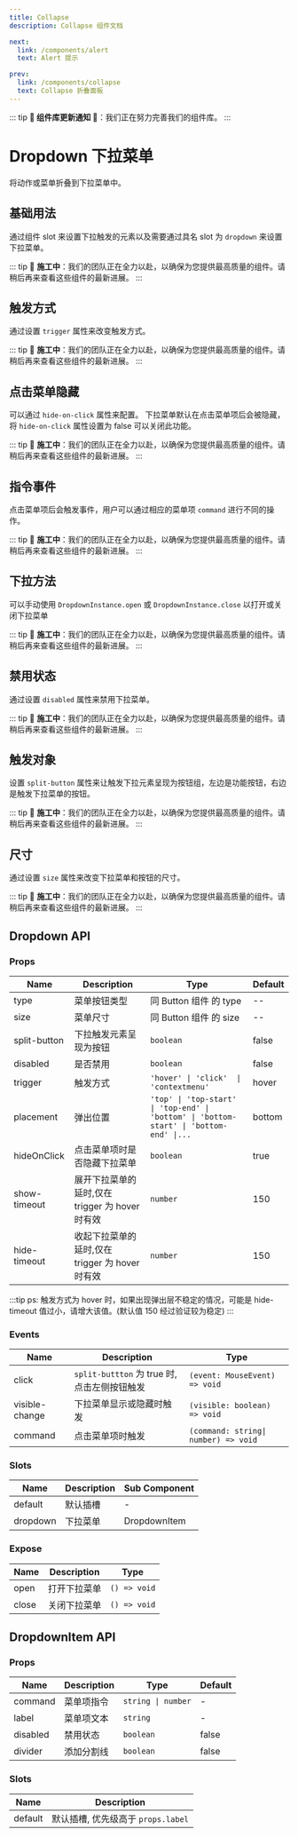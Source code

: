 ```yaml
---
title: Collapse
description: Collapse 组件文档

next:
  link: /components/alert
  text: Alert 提示

prev:
  link: /components/collapse
  text: Collapse 折叠面板
---
```


::: tip
**🚧 组件库更新通知 🚧**：我们正在努力完善我们的组件库。
:::

# Dropdown 下拉菜单

将动作或菜单折叠到下拉菜单中。

## 基础用法

通过组件 slot 来设置下拉触发的元素以及需要通过具名 slot 为 `dropdown` 来设置下拉菜单。

::: tip
🔨 **施工中**：我们的团队正在全力以赴，以确保为您提供最高质量的组件。请稍后再来查看这些组件的最新进展。
:::

## 触发方式

通过设置 `trigger` 属性来改变触发方式。

::: tip
🔨 **施工中**：我们的团队正在全力以赴，以确保为您提供最高质量的组件。请稍后再来查看这些组件的最新进展。
:::

## 点击菜单隐藏

可以通过 `hide-on-click` 属性来配置。
下拉菜单默认在点击菜单项后会被隐藏，将 `hide-on-click` 属性设置为 false 可以关闭此功能。

::: tip
🔨 **施工中**：我们的团队正在全力以赴，以确保为您提供最高质量的组件。请稍后再来查看这些组件的最新进展。
:::

## 指令事件

点击菜单项后会触发事件，用户可以通过相应的菜单项 `command` 进行不同的操作。

::: tip
🔨 **施工中**：我们的团队正在全力以赴，以确保为您提供最高质量的组件。请稍后再来查看这些组件的最新进展。
:::

## 下拉方法

可以手动使用 `DropdownInstance.open` 或 `DropdownInstance.close` 以打开或关闭下拉菜单

::: tip
🔨 **施工中**：我们的团队正在全力以赴，以确保为您提供最高质量的组件。请稍后再来查看这些组件的最新进展。
:::

## 禁用状态

通过设置 `disabled` 属性来禁用下拉菜单。

::: tip
🔨 **施工中**：我们的团队正在全力以赴，以确保为您提供最高质量的组件。请稍后再来查看这些组件的最新进展。
:::

## 触发对象

设置 `split-button` 属性来让触发下拉元素呈现为按钮组，左边是功能按钮，右边是触发下拉菜单的按钮。

::: tip
🔨 **施工中**：我们的团队正在全力以赴，以确保为您提供最高质量的组件。请稍后再来查看这些组件的最新进展。
:::

## 尺寸

通过设置 `size` 属性来改变下拉菜单和按钮的尺寸。

::: tip
🔨 **施工中**：我们的团队正在全力以赴，以确保为您提供最高质量的组件。请稍后再来查看这些组件的最新进展。
:::

## Dropdown API

### Props

| Name         | Description                                     | Type                                                                                    | Default |
| ------------ | ----------------------------------------------- | --------------------------------------------------------------------------------------- | ------- |
| type         | 菜单按钮类型                                    | 同 Button 组件 的 type                                                                  | --      |
| size         | 菜单尺寸                                        | 同 Button 组件 的 size                                                                  | --      |
| split-button | 下拉触发元素呈现为按钮                          | `boolean`                                                                               | false   |
| disabled     | 是否禁用                                        | `boolean`                                                                               | false   |
| trigger      | 触发方式                                        | `'hover' \| 'click'  \| 'contextmenu'`                                                  | hover   |
| placement    | 弹出位置                                        | `'top' \| 'top-start' \| 'top-end' \| 'bottom' \| 'bottom-start' \| 'bottom-end' \|...` | bottom  |
| hideOnClick  | 点击菜单项时是否隐藏下拉菜单                    | `boolean`                                                                               | true    |
| show-timeout | 展开下拉菜单的延时,仅在 trigger 为 hover 时有效 | `number`                                                                                | 150     |
| hide-timeout | 收起下拉菜单的延时,仅在 trigger 为 hover 时有效 | `number`                                                                                | 150     |

:::tip
ps: 触发方式为 hover 时，如果出现弹出层不稳定的情况，可能是 hide-timeout 值过小，请增大该值。(默认值 150 经过验证较为稳定)
:::

### Events

| Name           | Description                                 | Type                                 |
| -------------- | ------------------------------------------- | ------------------------------------ |
| click          | `split-buttton` 为 true 时,点击左侧按钮触发 | `(event: MouseEvent) => void`        |
| visible-change | 下拉菜单显示或隐藏时触发                    | `(visible: boolean) => void`         |
| command        | 点击菜单项时触发                            | `(command: string\| number) => void` |

### Slots

| Name     | Description | Sub Component |
| -------- | ----------- | ------------- |
| default  | 默认插槽    | -             |
| dropdown | 下拉菜单    | DropdownItem  |

### Expose

| Name  | Description  | Type         |
| ----- | ------------ | ------------ |
| open  | 打开下拉菜单 | `() => void` |
| close | 关闭下拉菜单 | `() => void` |

## DropdownItem API

### Props

| Name     | Description | Type               | Default |
| -------- | ----------- | ------------------ | ------- |
| command  | 菜单项指令  | `string \| number` | -       |
| label    | 菜单项文本  | `string`           | -       |
| disabled | 禁用状态    | `boolean`          | false   |
| divider  | 添加分割线  | `boolean`          | false   |

### Slots

| Name    | Description                        |
| ------- | ---------------------------------- |
| default | 默认插槽, 优先级高于 `props.label` |
